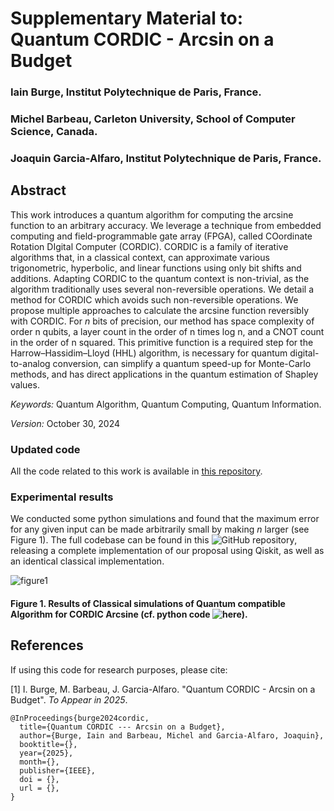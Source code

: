 Supplementary Material to: Quantum CORDIC - Arcsin on a Budget
===

### Iain Burge, Institut Polytechnique de Paris, France.

### Michel Barbeau, Carleton University, School of Computer Science, Canada.

### Joaquin Garcia-Alfaro, Institut Polytechnique de Paris, France.

## Abstract

This work introduces a quantum algorithm for computing the arcsine
function to an arbitrary accuracy. We leverage
a technique from embedded computing and field-programmable
gate array (FPGA), called COordinate Rotation DIgital Computer
(CORDIC). CORDIC is a family of iterative algorithms
that, in a classical context, can approximate various trigonometric,
hyperbolic, and linear functions using only bit shifts and
additions. Adapting CORDIC to the quantum context is non-trivial,
as the algorithm traditionally uses several non-reversible
operations. We detail a method for CORDIC which avoids such
non-reversible operations. We propose multiple approaches to
calculate the arcsine function reversibly with CORDIC. For $n$ bits
of precision, our method has space complexity of order n qubits,
a layer count in the order of n times log n, and a CNOT count in
the order of n squared. This primitive function is a required step
for the Harrow–Hassidim–Lloyd (HHL) algorithm, is necessary
for quantum digital-to-analog conversion, can simplify a quantum
speed-up for Monte-Carlo methods, and has direct applications
in the quantum estimation of Shapley values.

*Keywords:* Quantum Algorithm, Quantum Computing, Quantum Information.

*Version:* October 30, 2024

### Updated code

All the code related to this work is available in <a href="https://github.com/iain-burge/QuantumCORDIC/tree/main/code">this repository</a>.

### Experimental results

We conducted some python simulations and found that the maximum error
for any given input can be made arbitrarily small by making $n$ larger
(see Figure 1). The full codebase can be found in this ![GitHub repository](https://github.com/iain-burge/QuantumCORDIC/tree/main/code),
releasing a complete implementation of our proposal using Qiskit, as
well as an identical classical implementation.

![figure1](https://github.com/iain-burge/QuantumCORDIC/tree/main/img/results.png)
#### Figure 1. Results of Classical simulations of Quantum compatible Algorithm for CORDIC Arcsine (cf. python code ![here](https://github.com/iain-burge/QuantumCORDIC/tree/main/code)).


## References

If using this code for research purposes, please cite:

[1] I. Burge, M. Barbeau, J. Garcia-Alfaro. "Quantum CORDIC - Arcsin on a Budget". *To Appear in 2025*.


```
@InProceedings{burge2024cordic,
  title={Quantum CORDIC --- Arcsin on a Budget},
  author={Burge, Iain and Barbeau, Michel and Garcia-Alfaro, Joaquin},
  booktitle={},
  year={2025},
  month={},
  publisher={IEEE},
  doi = {},
  url = {},
}
```


